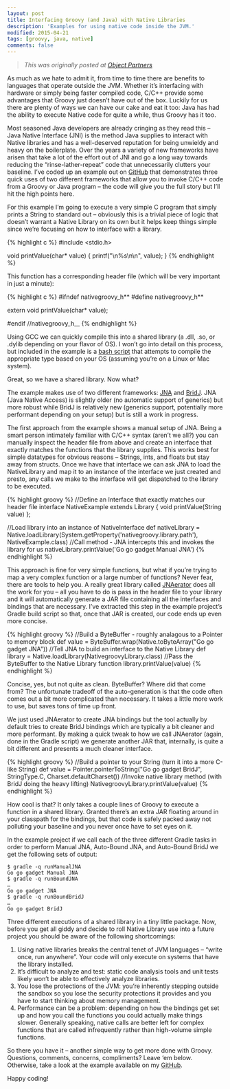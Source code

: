 ```yaml
---
layout: post
title: Interfacing Groovy (and Java) with Native Libraries
description: 'Examples for using native code inside the JVM.'
modified: 2015-04-21
tags: [groovy, java, native]
comments: false
---
```


> _This was originally posted at [Object Partners](https://objectpartners.com/2015/04/21/interfacing-groovy-and-java-with-native-libraries/)_

As much as we hate to admit it, from time to time there are benefits to languages that operate outside the JVM. Whether it’s interfacing with hardware or simply being faster compiled code, C/C++ provide some advantages that Groovy just doesn’t have out of the box. Luckily for us there are plenty of ways we can have our cake and eat it too: Java has had the ability to execute Native code for quite a while, thus Groovy has it too.

Most seasoned Java developers are already cringing as they read this – Java Native Interface (JNI) is the method Java supplies to interact with Native libraries and has a well-deserved reputation for being unwieldy and heavy on the boilerplate. Over the years a variety of new frameworks have arisen that take a lot of the effort out of JNI and go a long way towards reducing the “rinse-lather-repeat” code that unnecessarily clutters your baseline. I’ve coded up an example out on [GitHub](https://github.com/mike-plummer/NativeGroovy) that demonstrates three quick uses of two different frameworks that allow you to invoke C/C++ code from a Groovy or Java program – the code will give you the full story but I’ll hit the high points here.

For this example I’m going to execute a very simple C program that simply prints a String to standard out – obviously this is a trivial piece of logic that doesn’t warrant a Native Library on its own but it helps keep things simple since we’re focusing on how to interface with a library.

{% highlight c %}
#include <stdio.h>

void printValue(char\* value) {
printf("\n%s\n\n", value);
}
{% endhighlight %}

This function has a corresponding header file (which will be very important in just a minute):

{% highlight c %}
#ifndef nativegroovy_h**
#define nativegroovy_h**

extern void printValue(char\* value);

#endif //nativegroovy_h\_\_
{% endhighlight %}

Using GCC we can quickly compile this into a shared library (a .dll, .so, or .dylib depending on your flavor of OS). I won’t go into detail on this process, but included in the example is a [bash script](https://github.com/mike-plummer/NativeGroovy/blob/master/buildLibrary.sh) that attempts to compile the appropriate type based on your OS (assuming you’re on a Linux or Mac system).

Great, so we have a shared library. Now what?

The example makes use of two different frameworks: [JNA](https://github.com/twall/jna) and [BridJ](https://github.com/nativelibs4java/BridJ). JNA (Java Native Access) is slightly older (no automatic support of generics) but more robust while BridJ is relatively new (generics support, potentially more performant depending on your setup) but is still a work in progress.

The first approach from the example shows a manual setup of JNA. Being a smart person intimately familiar with C/C++ syntax (aren’t we all?) you can manually inspect the header file from above and create an interface that exactly matches the functions that the library supplies. This works best for simple datatypes for obvious reasons – Strings, ints, and floats but stay away from structs. Once we have that interface we can ask JNA to load the NativeLibrary and map it to an instance of the interface we just created and presto, any calls we make to the interface will get dispatched to the library to be executed.

{% highlight groovy %}
//Define an Interface that exactly matches our header file
interface NativeExample extends Library {
void printValue(String value)
};

//Load library into an instance of NativeInterface
def nativeLibrary = Native.loadLibrary(System.getProperty('nativegroovy.library.path'), NativeExample.class)
//Call method - JNA intercepts this and invokes the library for us
nativeLibrary.printValue('Go go gadget Manual JNA')
{% endhighlight %}

This approach is fine for very simple functions, but what if you’re trying to map a very complex function or a large number of functions? Never fear, there are tools to help you. A really great library called [JNAerator](https://github.com/nativelibs4java/JNAerator) does all the work for you – all you have to do is pass in the header file to your library and it will automatically generate a JAR file containing all the interfaces and bindings that are necessary. I’ve extracted this step in the example project’s Gradle build script so that, once that JAR is created, our code ends up even more concise.

{% highlight groovy %}
//Build a ByteBuffer - roughly analagous to a Pointer to memory block
def value = ByteBuffer.wrap(Native.toByteArray("Go go gadget JNA"))
//Tell JNA to build an interface to the Native Library
def library = Native.loadLibrary(NativegroovyLibrary.class)
//Pass the ByteBuffer to the Native Library function
library.printValue(value)
{% endhighlight %}

Concise, yes, but not quite as clean. ByteBuffer? Where did that come from? The unfortunate tradeoff of the auto-generation is that the code often comes out a bit more complicated than necessary. It takes a little more work to use, but saves tons of time up front.

We just used JNAerator to create JNA bindings but the tool actually by default tries to create BridJ bindings which are typically a bit cleaner and more performant. By making a quick tweak to how we call JNAerator (again, done in the Gradle script) we generate another JAR that, internally, is quite a bit different and presents a much cleaner interface.

{% highlight groovy %}
//Build a pointer to your String (turn it into a more C-like String)
def value = Pointer.pointerToString("Go go gadget BridJ", StringType.C, Charset.defaultCharset())
//Invoke native library method (with BridJ doing the heavy lifting)
NativegroovyLibrary.printValue(value)
{% endhighlight %}

How cool is that? It only takes a couple lines of Groovy to execute a function in a shared library. Granted there’s an extra JAR floating around in your classpath for the bindings, but that code is safely packed away not polluting your baseline and you never once have to set eyes on it.

In the example project if we call each of the three different Gradle tasks in order to perform Manual JNA, Auto-Bound JNA, and Auto-Bound BridJ we get the following sets of output:

    $ gradle -q runManualJNA
    Go go gadget Manual JNA
    $ gradle -q runBoundJNA
    …
    Go go gadget JNA
    $ gradle -q runBoundBridJ
    …
    Go go gadget BridJ

Three different executions of a shared library in a tiny little package. Now, before you get all giddy and decide to roll Native Library use into a future project you should be aware of the following shortcomings:

1. Using native libraries breaks the central tenet of JVM languages – “write once, run anywhere”. Your code will only execute on systems that have the library installed.
2. It’s difficult to analyze and test: static code analysis tools and unit tests likely won’t be able to effectively analyze libraries.
3. You lose the protections of the JVM: you’re inherently stepping outside the sandbox so you lose the security protections it provides and you have to start thinking about memory management.
4. Performance can be a problem: depending on how the bindings get set up and how you call the functions you could actually make things slower. Generally speaking, native calls are better left for complex functions that are called infrequently rather than high-volume simple functions.

So there you have it – another simple way to get more done with Groovy. Questions, comments, concerns, compliments? Leave ‘em below. Otherwise, take a look at the example available on my [GitHub](https://github.com/mike-plummer/NativeGroovy).

Happy coding!
